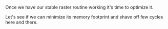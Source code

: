 Once we have our stable raster routine working it's time to optimize it.

Let's see if we can minimize its memory footprint and shave off few cycles here and there.